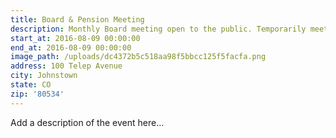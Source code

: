 ```yaml
---
title: Board & Pension Meeting
description: Monthly Board meeting open to the public. Temporarily meeting at St 1.
start_at: 2016-08-09 00:00:00
end_at: 2016-08-09 00:00:00
image_path: /uploads/dc4372b5c518aa98f5bbcc125f5facfa.png
address: 100 Telep Avenue
city: Johnstown
state: CO
zip: '80534'
---
```


Add a description of the event here…